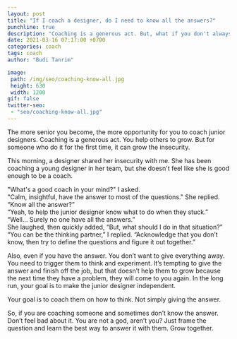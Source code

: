 ```yaml
---
layout: post
title: "If I coach a designer, do I need to know all the answers?"
punchline: true
description: "Coaching is a generous act. But, what if you don't always have the answers?"
date: 2021-03-16 07:17:00 +0700
categories: coach
tags: coach
author: "Budi Tanrim"

image:
 path: /img/seo/coaching-know-all.jpg
 height: 630
 width: 1200
gif: false
twitter-seo: 
 - "seo/coaching-know-all.jpg"
---
```


The more senior you become, the more opportunity for you to coach junior designers. Coaching is a generous act. You help others to grow. But for someone who do it for the first time, it can grow the insecurity.

This morning, a designer shared her insecurity with me. She has been coaching a young designer in her team, but she doesn't feel like she is good enough to be a coach.

"What's a good coach in your mind?" I asked.<br/>
"Calm, insightful, have the answer to most of the questions." She replied. <br/>
“Know all the answer?”<br/>
“Yeah, to help the junior designer know what to do when they stuck.” <br/>
“Well... Surely no one have all the answers.”<br/>
She laughed, then quickly added, “But, what should I do in that situation?”<br/>
“You can be the thinking partner,” I replied. “Acknowledge that you don’t know, then try to define the questions and figure it out together.”

Also, even if you have the answer. You don’t want to give everything away. You need to trigger them to think and experiment. It’s tempting to give the answer and finish off the job, but that doesn’t help them to grow because the next time they have a problem, they will come to you again. In the long run, your goal is to make the junior designer independent.

Your goal is to coach them on how to think. Not simply giving the answer. 

So, if you are coaching someone and sometimes don’t know the answer. Don’t feel bad about it. You are not a god, aren’t you? Just frame the question and learn the best way to answer it with them. Grow together.